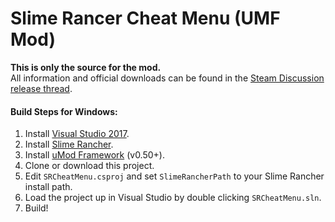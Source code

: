 # Slime Rancer Cheat Menu (UMF Mod)

**This is only the source for the mod.**  
All information and official downloads can be found in the [Steam Discussion release thread](https://steamcommunity.com/app/433340/discussions/0/3397295779079958505/).

#### Build Steps for Windows:
1. Install [Visual Studio 2017](https://visualstudio.microsoft.com/downloads/).
2. Install [Slime Rancher](https://store.steampowered.com/app/433340/).
3. Install [uMod Framework](https://umodframework.com/download.html) (v0.50+).
4. Clone or download this project.
5. Edit `SRCheatMenu.csproj` and set `SlimeRancherPath` to your Slime Rancher install path.
6. Load the project up in Visual Studio by double clicking `SRCheatMenu.sln`.
7. Build!
